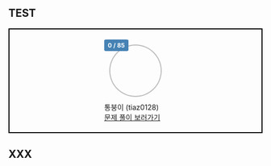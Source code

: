 ## TEST
<!-- PR Status Start -->
<div
      style="
        display: flex;
        flex-wrap: wrap;
        justify-content: space-around;
        padding: 20px;
        border: 2px solid black;
      "><avata style="position: relative">
        <span
          style="
            position: absolute;
            text-align: center;
            font-size: 12px;
            font-weight: 700;
            color: white;
            background-color: steelblue;
            padding: 4px 7px;
            border-radius: 10%;
          "
          >0 / 85</span
        >
        <div
          style="
            width: 100px;
            height: 100px;
            border-radius: 50%;
            display: flex;
            align-items: center;
            justify-content: center;
            margin: 10px;
            border: 2px solid rgba(22, 22, 22, 0.278);
            background: url('https://avatars.githubusercontent.com/u/44606727?v=4');
            background-size: cover;
          "
        ></div>
        <div>
          <span style="text-align: center; font-size: 14px">통붕이</span>
          <span style="text-align: center; font-size: 14px">(tiaz0128)</span>
        </div>
        <a target="_blank" href="https://github.com/tiaz0128/git-actions/pulls?q=is%3Apr+author%3Atiaz0128+assignee%3Atiaz0128"
          ><span style="text-align: center; font-size: 14px"
            >문제 풀이 보러가기</span
          ></a
        >
      </avata>
</div><!-- PR Status End -->

## XXX